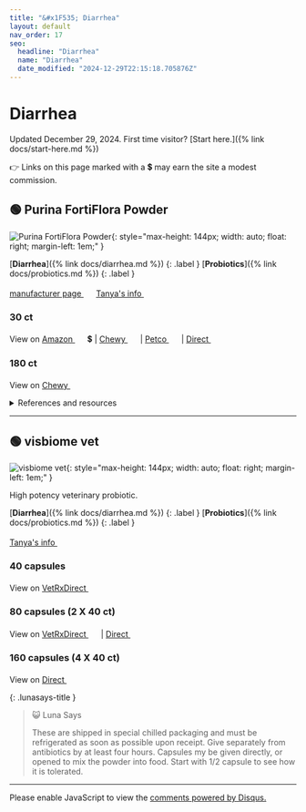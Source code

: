 ```yaml
---
title: "&#x1F535; Diarrhea"
layout: default
nav_order: 17
seo:
  headline: "Diarrhea"
  name: "Diarrhea"
  date_modified: "2024-12-29T22:15:18.705876Z"
---
```


# Diarrhea

Updated December 29, 2024.
First time visitor? [Start here.]({% link docs/start-here.md %})

&#x1F449; Links on this page marked with a &#x1f4b2; may earn the site a modest commission.



## &#x1F7E2; Purina FortiFlora Powder

![Purina FortiFlora Powder](https://www.purina.com/_gatsby/image/8214f1a72af6b5832e42c34f7188c7de/c36b855aa1f5fb641ad91723b483f8b5/fortiflora_feline_1_1000x1000.avif?u=https%3A%2F%2Fwww.purina.com%2Fsites%2Fdefault%2Ffiles%2Fproducts%2F2023-09%2Ffortiflora_feline_1_1000x1000.png&a=w%3D1000%26h%3D1000%26fm%3Davif%26q%3D75&cd=b9551d6d5cca04196a4f921dd63eddbd){: style="max-height: 144px; width: auto; float: right; margin-left: 1em;" }

[**Diarrhea**]({% link docs/diarrhea.md %})
{: .label }
[**Probiotics**]({% link docs/probiotics.md %})
{: .label }

 <a href="https://www.purina.com/pro-plan-vet/supplements/fortiflora" class="external" target="_blank">manufacturer page&nbsp;<svg width="18" height="18" viewBox="0 0 24 24"><use xlink:href="#svg-external-link"></use></svg></a> <a href="https://felinecrf.org/treatments_waste_products_regulation.htm#fortiflora" class="external" target="_blank">Tanya's info&nbsp;<svg width="18" height="18" viewBox="0 0 24 24"><use xlink:href="#svg-external-link"></use></svg></a>

### 30 ct

View on <a href="https://www.amazon.com/dp/B001650OE0/ref=nosim?tag=ckdcatsupplies-20" class="external" target="_blank">Amazon&nbsp;<svg width="18" height="18" viewBox="0 0 24 24"><use xlink:href="#svg-external-link"></use></svg></a> &#x1f4b2; &#124; <a href="https://www.chewy.com/dp/49853" class="external" target="_blank">Chewy&nbsp;<svg width="18" height="18" viewBox="0 0 24 24"><use xlink:href="#svg-external-link"></use></svg></a> &#124; <a href="https://www.petco.com/shop/en/petcostore/product/purina-pro-plan-veterinary-supplement-fortiflora-feline-probiotic-powder-for-cats-count-of-30-3348871" class="external" target="_blank">Petco&nbsp;<svg width="18" height="18" viewBox="0 0 24 24"><use xlink:href="#svg-external-link"></use></svg></a> &#124; <a href="https://www.proplanvetdirect.com/feline-fortiflora-probiotic" class="external" target="_blank">Direct&nbsp;<svg width="18" height="18" viewBox="0 0 24 24"><use xlink:href="#svg-external-link"></use></svg></a>

### 180 ct

View on <a href="https://www.chewy.com/dp/56853" class="external" target="_blank">Chewy&nbsp;<svg width="18" height="18" viewBox="0 0 24 24"><use xlink:href="#svg-external-link"></use></svg></a>

<details markdown="block">
<summary>References and resources</summary>

1.  Torres-Henderson C, Summers S, Suchodolski J, Lappin MR. Effect of Enterococcus Faecium Strain SF68 on Gastrointestinal Signs and Fecal Microbiome in Cats Administered Amoxicillin-Clavulanate. Top Companion Anim Med. 2017 Sep;32(3):104-108. doi:<a href="https://doi.org/10.1053/j.tcam.2017.11.002" class="external" target="_blank">10.1053/j.tcam.2017.11.002&nbsp;<svg width="18" height="18" viewBox="0 0 24 24"><use xlink:href="#svg-external-link"></use></svg></a>
1.  Weese JS, Martin H. Assessment of commercial probiotic bacterial contents and label accuracy. Can Vet J. 2011 Jan;52(1):43-6. <a href="https://pmc.ncbi.nlm.nih.gov/articles/PMC3003573/" class="external" target="_blank">https://pmc.ncbi.nlm.nih.gov/articles/PMC3003573/&nbsp;<svg width="18" height="18" viewBox="0 0 24 24"><use xlink:href="#svg-external-link"></use></svg></a>

</details>

* * *



## &#x1F7E2; visbiome vet

![visbiome vet](https://visbiomevet.com/cdn/shop/files/VisbiomeVetBottleCapsule_Aug2023_1.png?width=1100){: style="max-height: 144px; width: auto; float: right; margin-left: 1em;" }

High potency veterinary probiotic.

[**Diarrhea**]({% link docs/diarrhea.md %})
{: .label }
[**Probiotics**]({% link docs/probiotics.md %})
{: .label }

 <a href="https://felinecrf.org/treatments_waste_products_regulation.htm#visbiome" class="external" target="_blank">Tanya's info&nbsp;<svg width="18" height="18" viewBox="0 0 24 24"><use xlink:href="#svg-external-link"></use></svg></a>

### 40 capsules

View on <a href="https://www.vetrxdirect.com/product/view/visbiome-vet-high-potency-probiotic-for-dogs-otc" class="external" target="_blank">VetRxDirect&nbsp;<svg width="18" height="18" viewBox="0 0 24 24"><use xlink:href="#svg-external-link"></use></svg></a>

### 80 capsules (2 X 40 ct)

View on <a href="https://www.vetrxdirect.com/product/view/visbiome-vet-high-potency-probiotic-for-dogs-otc" class="external" target="_blank">VetRxDirect&nbsp;<svg width="18" height="18" viewBox="0 0 24 24"><use xlink:href="#svg-external-link"></use></svg></a> &#124; <a href="https://visbiomevet.com/products/visbiome-vet-bottle-2-pack?variant=32926933090327" class="external" target="_blank">Direct&nbsp;<svg width="18" height="18" viewBox="0 0 24 24"><use xlink:href="#svg-external-link"></use></svg></a>

### 160 capsules (4 X 40 ct)

View on <a href="https://visbiomevet.com/products/visbiome-vet-bottle-4-pack?variant=32926933975063" class="external" target="_blank">Direct&nbsp;<svg width="18" height="18" viewBox="0 0 24 24"><use xlink:href="#svg-external-link"></use></svg></a>

{: .lunasays-title }
> &#x1F63A; Luna Says
>
> These are shipped in special chilled packaging and must be refrigerated as soon as possible upon receipt. Give separately from antibiotics by at least four hours. Capsules my be given directly, or opened to mix the powder into food. Start with 1/2 capsule to see how it is tolerated.

* * *

<div id="disqus_thread"></div>
<script>
    var disqus_config = function () {
      this.page.url = '{{ page.url | absolute_url }}';
      this.page.identifier = '{{ page.url | absolute_url }}';
    };
    (function() {
    var d = document, s = d.createElement('script');
    s.src = 'https://ckdcatsupplies.disqus.com/embed.js';
    s.setAttribute('data-timestamp', +new Date());
    (d.head || d.body).appendChild(s);
    })();
</script>
<noscript>Please enable JavaScript to view the <a href="https://disqus.com/?ref_noscript">comments powered by Disqus.</a></noscript>

<!-- Updated 2024-12-29 22:15:18.705876Z -->

